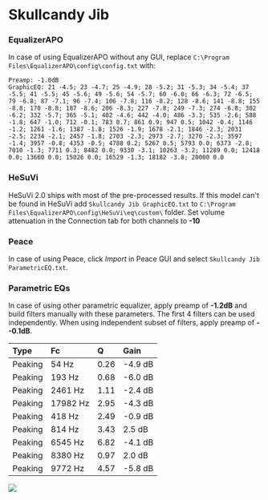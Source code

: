 # Skullcandy Jib

### EqualizerAPO
In case of using EqualizerAPO without any GUI, replace `C:\Program Files\EqualizerAPO\config\config.txt`
with:
```
Preamp: -1.0dB
GraphicEQ: 21 -4.5; 23 -4.7; 25 -4.9; 28 -5.2; 31 -5.3; 34 -5.4; 37 -5.5; 41 -5.5; 45 -5.6; 49 -5.6; 54 -5.7; 60 -6.0; 66 -6.3; 72 -6.5; 79 -6.8; 87 -7.1; 96 -7.4; 106 -7.8; 116 -8.2; 128 -8.6; 141 -8.8; 155 -8.8; 170 -8.8; 187 -8.6; 206 -8.3; 227 -7.8; 249 -7.3; 274 -6.8; 302 -6.2; 332 -5.7; 365 -5.1; 402 -4.6; 442 -4.0; 486 -3.3; 535 -2.6; 588 -1.8; 647 -1.0; 712 -0.1; 783 0.7; 861 0.9; 947 0.5; 1042 -0.4; 1146 -1.2; 1261 -1.6; 1387 -1.8; 1526 -1.9; 1678 -2.1; 1846 -2.3; 2031 -2.5; 2234 -2.1; 2457 -1.8; 2703 -2.3; 2973 -2.7; 3270 -2.3; 3597 -1.4; 3957 -0.8; 4353 -0.5; 4788 0.2; 5267 0.5; 5793 0.0; 6373 -2.8; 7010 -1.3; 7711 0.3; 8482 0.0; 9330 -3.1; 10263 -3.2; 11289 0.0; 12418 0.0; 13660 0.0; 15026 0.0; 16529 -1.3; 18182 -3.8; 20000 0.0
```

### HeSuVi
HeSuVi 2.0 ships with most of the pre-processed results. If this model can't be found in HeSuVi add
`Skullcandy Jib GraphicEQ.txt` to `C:\Program Files\EqualizerAPO\config\HeSuVi\eq\custom\` folder.
Set volume attenuation in the Connection tab for both channels to **-10**

### Peace
In case of using Peace, click *Import* in Peace GUI and select `Skullcandy Jib ParametricEQ.txt`.

### Parametric EQs
In case of using other parametric equalizer, apply preamp of **-1.2dB** and build filters manually
with these parameters. The first 4 filters can be used independently.
When using independent subset of filters, apply preamp of **--0.1dB**.

| Type    | Fc       |    Q | Gain    |
|:--------|:---------|:-----|:--------|
| Peaking | 54 Hz    | 0.26 | -4.9 dB |
| Peaking | 193 Hz   | 0.68 | -6.0 dB |
| Peaking | 2461 Hz  | 1.11 | -2.4 dB |
| Peaking | 17982 Hz | 2.95 | -4.3 dB |
| Peaking | 418 Hz   | 2.49 | -0.9 dB |
| Peaking | 814 Hz   | 3.43 | 2.5 dB  |
| Peaking | 6545 Hz  | 6.82 | -4.1 dB |
| Peaking | 8380 Hz  | 0.97 | 2.0 dB  |
| Peaking | 9772 Hz  | 4.57 | -5.8 dB |

![](https://raw.githubusercontent.com/jaakkopasanen/AutoEq/master/results/rtings/rtings/Skullcandy%20Jib/Skullcandy%20Jib.png)